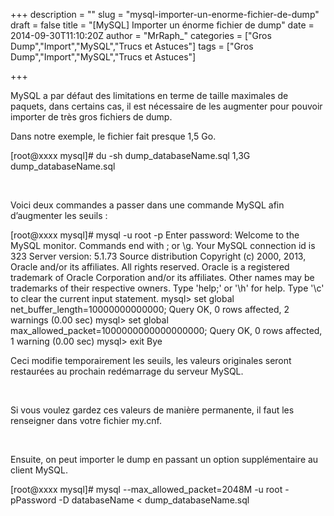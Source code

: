 +++
description = ""
slug = "mysql-importer-un-enorme-fichier-de-dump"
draft = false
title = "[MySQL] Importer un énorme fichier de dump"
date = 2014-09-30T11:10:20Z
author = "MrRaph_"
categories = ["Gros Dump","Import","MySQL","Trucs et Astuces"]
tags = ["Gros Dump","Import","MySQL","Trucs et Astuces"]

+++


MySQL a par défaut des limitations en terme de taille maximales de paquets, dans certains cas, il est nécessaire de les augmenter pour pouvoir importer de très gros fichiers de dump.  

 Dans notre exemple, le fichier fait presque 1,5 Go.

[root@xxxx mysql]# du -sh dump_databaseName.sql 1,3G dump_databaseName.sql

 

Voici deux commandes a passer dans une commande MySQL afin d’augmenter les seuils :

[root@xxxx mysql]# mysql -u root -p Enter password: Welcome to the MySQL monitor. Commands end with ; or \g. Your MySQL connection id is 323 Server version: 5.1.73 Source distribution Copyright (c) 2000, 2013, Oracle and/or its affiliates. All rights reserved. Oracle is a registered trademark of Oracle Corporation and/or its affiliates. Other names may be trademarks of their respective owners. Type 'help;' or '\h' for help. Type '\c' to clear the current input statement. mysql> set global net_buffer_length=10000000000000; Query OK, 0 rows affected, 2 warnings (0.00 sec) mysql> set global max_allowed_packet=1000000000000000000; Query OK, 0 rows affected, 1 warning (0.00 sec) mysql> exit Bye

Ceci modifie temporairement les seuils, les valeurs originales seront restaurées au prochain redémarrage du serveur MySQL.

 

Si vous voulez gardez ces valeurs de manière permanente, il faut les renseigner dans votre fichier my.cnf.

 

Ensuite, on peut importer le dump en passant un option supplémentaire au client MySQL.

[root@xxxx mysql]# mysql --max_allowed_packet=2048M -u root -pPassword -D databaseName < dump_databaseName.sql

 

 
